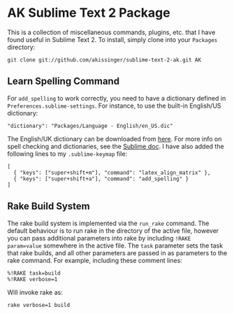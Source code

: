 AK Sublime Text 2 Package
=========================

This is a collection of miscellaneous commands, plugins, etc. that I have found useful in Sublime Text 2. To install, simply clone into your `Packages` directory:

    git clone git://github.com/akissinger/sublime-text-2-ak.git AK



Learn Spelling Command
----------------------

For `add_spelling` to work correctly, you need to have a dictionary defined in `Preferences.sublime-settings`. For instance, to use the built-in English/US dictionary:

    "dictionary": "Packages/Language - English/en_US.dic"

The English/UK dictionary can be downloaded from [here](http://en-gb.pyxidium.co.uk/dictionary/en_GB.zip). For more info on spell checking and dictionaries, see the [Sublime doc](http://www.sublimetext.com/docs/2/spell_checking.html). I have also added the following lines to my `.sublime-keymap` file:

    [
      { "keys": ["super+shift+m"], "command": "latex_align_matrix" },
      { "keys": ["super+shift+a"], "command": "add_spelling" }
    ]


Rake Build System
-----------------

The rake build system is implemented via the `run_rake` command. The default behaviour is to run rake in the directory of the active file, however you can pass additional parameters into rake by including `!RAKE param=value` somewhere in the active file. The `task` parameter sets the task that rake builds, and all other parameters are passed in as parameters to the rake command. For example, including these comment lines:

    %!RAKE task=build
    %!RAKE verbose=1

Will invoke rake as:

    rake verbose=1 build


